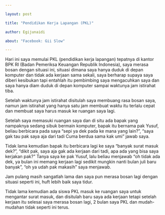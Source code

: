 ```yaml
---

layout: post

title: "Pendidikan Kerja Lapangan (PKL)"

author: Egijunaidi

about: "Facebook: Gii Slow"

---
```




Hari ini saya memulai PKL (pendidikan kerja lapangan) tepatnya di kantor BPK RI (Badan Pemeriksa Keuangan Republik Indonesia), saya merasa bosan dengan situasi ini, situasi dimana saya hanya duduk di depan komputer dan tidak ada kerjaan sama sekali, saya berharap supaya saya diberi kesibukan tapi entahlah itu pembimbing saya mengacuhkan saya dan saya hanya diam duduk di depan komputer sampai waktunya jam istirahat tiba.



Setelah waktunya jam istirahat disitulah saya membuang rasa bosan saya, namun jam istirahat yang hanya satu jam membuat waktu itu terlalu cepat dan membuat saya harus masuk ke ruangan saya lagi.



Setelah saya memasuki ruangan saya dan di situ ada bapak yang nampaknya sedang sibuk bermain komputer, bapak itu bernama pak Yusuf, beliau berbicara pada saya “sepi ya dek pada ke mana yang lain?”, “saya gak tau pak saya aja dari tadi Cuma berdua sama kak umi” jawab saya.





 

Tidak lama kemudian bapak itu berbicara lagi ke saya “banyak surat masuk dek?”, “dikit pak, saya aja gak ada kerjaan dari tadi, apa ada yang bisa saya kerjakan pak?” Tanya saya ke pak Yusuf, lalu beliau menjawab “oh tidak ada dek, ya bulan ini memang kerjaan lagi sedikit mungkin nanti bulan juli baru banyak”, “oh ya udah pak makasih” saya menjawab.



Jam pulang masih sangatlah lama dan saya pun merasa bosan lagi dengan situasi seperti ini, huft lebih baik saya tidur.



Tidak lama kemudian ada siswa PKL masuk ke ruangan saya untuk mengantar surat masuk, dan disitulah baru saya ada kerjaan tetapi setelah kerjaan itu selesai saya merasa bosan lagi, 2 bulan saya PKL dan mudah-mudahan tidak seperti ini terus.